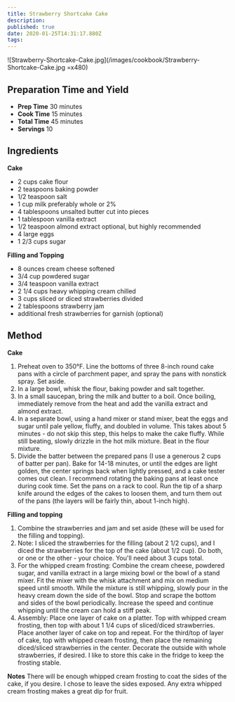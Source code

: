 ```yaml
---
title: Strawberry Shortcake Cake
description: 
published: true
date: 2020-01-25T14:31:17.880Z
tags: 
---
```


![Strawberry-Shortcake-Cake.jpg](/images/cookbook/Strawberry-Shortcake-Cake.jpg =x480)
&nbsp;

## Preparation Time and Yield

- **Prep Time** 30 minutes
- **Cook Time** 15 minutes
- **Total Time** 45 minutes
- **Servings** 10
  &nbsp;

## Ingredients

**Cake**

- 2 cups cake flour
- 2 teaspoons baking powder
- 1/2 teaspoon salt
- 1 cup milk preferably whole or 2%
- 4 tablespoons unsalted butter cut into pieces
- 1 tablespoon vanilla extract
- 1/2 teaspoon almond extract optional, but highly recommended
- 4 large eggs
- 1 2/3 cups sugar

**Filling and Topping**

- 8 ounces cream cheese softened
- 3/4 cup powdered sugar
- 3/4 teaspoon vanilla extract
- 2 1/4 cups heavy whipping cream chilled
- 3 cups sliced or diced strawberries divided
- 2 tablespoons strawberry jam
- additional fresh strawberries for garnish (optional)
  &nbsp;

## Method

**Cake**

1. Preheat oven to 350°F. Line the bottoms of three 8-inch round cake pans with a circle of parchment paper, and spray the pans with nonstick spray. Set aside.
2. In a large bowl, whisk the flour, baking powder and salt together.
3. In a small saucepan, bring the milk and butter to a boil. Once boiling, immediately remove from the heat and add the vanilla extract and almond extract.
4. In a separate bowl, using a hand mixer or stand mixer, beat the eggs and sugar until pale yellow, fluffy, and doubled in volume. This takes about 5 minutes - do not skip this step, this helps to make the cake fluffy. While still beating, slowly drizzle in the hot milk mixture. Beat in the flour mixture.
5. Divide the batter between the prepared pans (I use a generous 2 cups of batter per pan). Bake for 14-18 minutes, or until the edges are light golden, the center springs back when lightly pressed, and a cake tester comes out clean. I recommend rotating the baking pans at least once during cook time. Set the pans on a rack to cool. Run the tip of a sharp knife around the edges of the cakes to loosen them, and turn them out of the pans (the layers will be fairly thin, about 1-inch high).

**Filling and topping**

1. Combine the strawberries and jam and set aside (these will be used for the filling and topping).
2. Note: I sliced the strawberries for the filling (about 2 1/2 cups), and I diced the strawberries for the top of the cake (about 1/2 cup). Do both, or one or the other - your choice. You'll need about 3 cups total.
3. For the whipped cream frosting: Combine the cream cheese, powdered sugar, and vanilla extract in a large mixing bowl or the bowl of a stand mixer. Fit the mixer with the whisk attachment and mix on medium speed until smooth. While the mixture is still whipping, slowly pour in the heavy cream down the side of the bowl. Stop and scrape the bottom and sides of the bowl periodically. Increase the speed and continue whipping until the cream can hold a stiff peak.
4. Assembly: Place one layer of cake on a platter. Top with whipped cream frosting, then top with about 1 1/4 cups of sliced/diced strawberries. Place another layer of cake on top and repeat. For the third/top of layer of cake, top with whipped cream frosting, then place the remaining diced/sliced strawberries in the center. Decorate the outside with whole strawberries, if desired. I like to store this cake in the fridge to keep the frosting stable.

**Notes**
There will be enough whipped cream frosting to coat the sides of the cake, if you desire. I chose to leave the sides exposed. Any extra whipped cream frosting makes a great dip for fruit.
